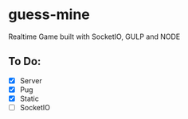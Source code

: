 # guess-mine

Realtime Game built with SocketIO, GULP and NODE

## To Do:

- [x] Server
- [x] Pug
- [x] Static
- [ ] SocketIO
